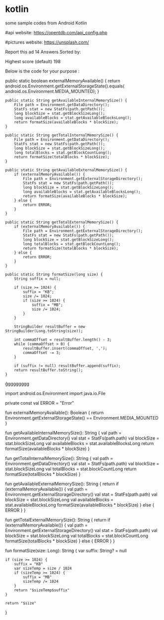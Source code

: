 # kotlin
some sample codes from Android Kotlin

#api website:
https://opentdb.com/api_config.php

#pictures website:
https://unsplash.com/


Report this ad
14 Answers
Sorted by:

Highest score (default)
198

Below is the code for your purpose :

public static boolean externalMemoryAvailable() {
        return android.os.Environment.getExternalStorageState().equals(
                android.os.Environment.MEDIA_MOUNTED);
    }

    public static String getAvailableInternalMemorySize() {
        File path = Environment.getDataDirectory();
        StatFs stat = new StatFs(path.getPath());
        long blockSize = stat.getBlockSizeLong();
        long availableBlocks = stat.getAvailableBlocksLong();
        return formatSize(availableBlocks * blockSize);
    }

    public static String getTotalInternalMemorySize() {
        File path = Environment.getDataDirectory();
        StatFs stat = new StatFs(path.getPath());
        long blockSize = stat.getBlockSizeLong();
        long totalBlocks = stat.getBlockCountLong();
        return formatSize(totalBlocks * blockSize);
    }

    public static String getAvailableExternalMemorySize() {
        if (externalMemoryAvailable()) {
            File path = Environment.getExternalStorageDirectory();
            StatFs stat = new StatFs(path.getPath());
            long blockSize = stat.getBlockSizeLong();
            long availableBlocks = stat.getAvailableBlocksLong();
            return formatSize(availableBlocks * blockSize);
        } else {
            return ERROR;
        }
    }

    public static String getTotalExternalMemorySize() {
        if (externalMemoryAvailable()) {
            File path = Environment.getExternalStorageDirectory();
            StatFs stat = new StatFs(path.getPath());
            long blockSize = stat.getBlockSizeLong();
            long totalBlocks = stat.getBlockCountLong();
            return formatSize(totalBlocks * blockSize);
        } else {
            return ERROR;
        }
    }

    public static String formatSize(long size) {
        String suffix = null;

        if (size >= 1024) {
            suffix = "KB";
            size /= 1024;
            if (size >= 1024) {
                suffix = "MB";
                size /= 1024;
            }
        }

        StringBuilder resultBuffer = new StringBuilder(Long.toString(size));

        int commaOffset = resultBuffer.length() - 3;
        while (commaOffset > 0) {
            resultBuffer.insert(commaOffset, ',');
            commaOffset -= 3;
        }

        if (suffix != null) resultBuffer.append(suffix);
        return resultBuffer.toString();
    }
    

ĝgggggggg

import android.os.Environment
import java.io.File

private const val ERROR = "Error"

fun externalMemoryAvailable(): Boolean {
    return Environment.getExternalStorageState() == Environment.MEDIA_MOUNTED
}

fun getAvailableInternalMemorySize(): String {
    val path = Environment.getDataDirectory()
    val stat = StatFs(path.path)
    val blockSize = stat.blockSizeLong
    val availableBlocks = stat.availableBlocksLong
    return formatSize(availableBlocks * blockSize)
}

fun getTotalInternalMemorySize(): String {
    val path = Environment.getDataDirectory()
    val stat = StatFs(path.path)
    val blockSize = stat.blockSizeLong
    val totalBlocks = stat.blockCountLong
    return formatSize(totalBlocks * blockSize)
}

fun getAvailableExternalMemorySize(): String {
    return if (externalMemoryAvailable()) {
        val path = Environment.getExternalStorageDirectory()
        val stat = StatFs(path.path)
        val blockSize = stat.blockSizeLong
        val availableBlocks = stat.availableBlocksLong
        formatSize(availableBlocks * blockSize)
    } else {
        ERROR
    }
}

fun getTotalExternalMemorySize(): String {
    return if (externalMemoryAvailable()) {
        val path = Environment.getExternalStorageDirectory()
        val stat = StatFs(path.path)
        val blockSize = stat.blockSizeLong
        val totalBlocks = stat.blockCountLong
        formatSize(totalBlocks * blockSize)
    } else {
        ERROR
    }
}

fun formatSize(size: Long): String {
    var suffix: String? = null

    if (size >= 1024) {
        suffix = "KB"
        var sizeTemp = size / 1024
        if (sizeTemp >= 1024) {
            suffix = "MB"
            sizeTemp /= 1024
        }
        return "$sizeTemp$suffix"
    }

    return "$size"
}


